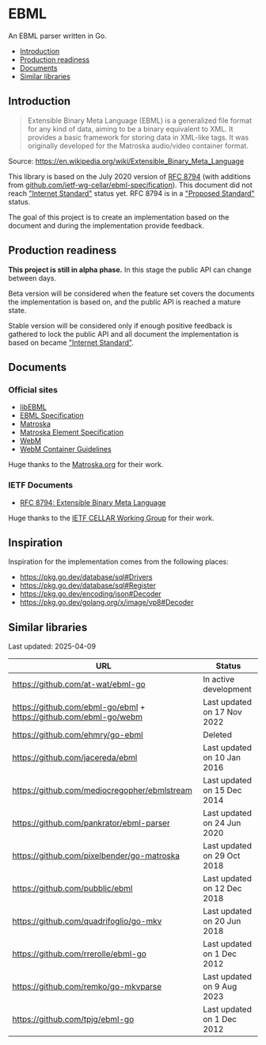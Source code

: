 # EBML

An EBML parser written in Go.

- [Introduction](#introduction)
- [Production readiness](#production-readiness)
- [Documents](#documents)
- [Similar libraries](#similar-libraries)

## Introduction

> Extensible Binary Meta Language (EBML) is a generalized file format for any kind of data, aiming to be a binary equivalent to XML. It provides a basic framework for storing data in XML-like tags. It was originally developed for the Matroska audio/video container format.

Source: https://en.wikipedia.org/wiki/Extensible_Binary_Meta_Language

This library is based on the July 2020 version of [RFC 8794][rfc8794] (with additions from [github.com/ietf-wg-cellar/ebml-specification][ebml-specification]). This document did not reach ["Internet Standard"](https://datatracker.ietf.org/doc/html/rfc2026#section-4.1.3) status yet. RFC 8794 is in a ["Proposed Standard"](https://datatracker.ietf.org/doc/html/rfc2026#section-4.1.1) status.

The goal of this project is to create an implementation based on the document and during the implementation provide feedback.

## Production readiness

**This project is still in alpha phase.** In this stage the public API can change between days.

Beta version will be considered when the feature set covers the documents the implementation is based on, and the public API is reached a mature state.

Stable version will be considered only if enough positive feedback is gathered to lock the public API and all document the implementation is based on became ["Internet Standard"](https://datatracker.ietf.org/doc/html/rfc2026#section-4.1.3).

## Documents

### Official sites

- [libEBML](http://matroska-org.github.io/libebml/)
- [EBML Specification](https://matroska-org.github.io/libebml/specs.html)
- [Matroska](https://www.matroska.org/index.html)
- [Matroska Element Specification](https://matroska.org/technical/elements.html)
- [WebM](https://www.webmproject.org/)
- [WebM Container Guidelines](https://www.webmproject.org/docs/container/)

Huge thanks to the [Matroska.org](https://www.matroska.org/) for their work.

### IETF Documents

- [RFC 8794: Extensible Binary Meta Language][rfc8794]

Huge thanks to the [IETF CELLAR Working Group](https://datatracker.ietf.org/wg/cellar/charter/) for their work.

## Inspiration

Inspiration for the implementation comes from the following places:

- https://pkg.go.dev/database/sql#Drivers
- https://pkg.go.dev/database/sql#Register
- https://pkg.go.dev/encoding/json#Decoder
- https://pkg.go.dev/golang.org/x/image/vp8#Decoder

## Similar libraries

Last updated: 2025-04-09

| URL                                                              | Status                      |
|------------------------------------------------------------------|-----------------------------|
| https://github.com/at-wat/ebml-go                                | In active development       |
| https://github.com/ebml-go/ebml + https://github.com/ebml-go/webm | Last updated on 17 Nov 2022 |
| https://github.com/ehmry/go-ebml                                 | Deleted                     |
| https://github.com/jacereda/ebml                                 | Last updated on 10 Jan 2016 |
| https://github.com/mediocregopher/ebmlstream                     | Last updated on 15 Dec 2014 |
| https://github.com/pankrator/ebml-parser                         | Last updated on 24 Jun 2020 |
| https://github.com/pixelbender/go-matroska                       | Last updated on 29 Oct 2018 |
| https://github.com/pubblic/ebml                                  | Last updated on 12 Dec 2018 |
| https://github.com/quadrifoglio/go-mkv                           | Last updated on 20 Jun 2018 |
| https://github.com/rrerolle/ebml-go                              | Last updated on 1 Dec 2012  |
| https://github.com/remko/go-mkvparse                             | Last updated on 9 Aug 2023  |
| https://github.com/tpjg/ebml-go                                  | Last updated on 1 Dec 2012  |

[rfc8794]: https://datatracker.ietf.org/doc/html/rfc8794
[ebml-specification]: https://github.com/ietf-wg-cellar/ebml-specification

